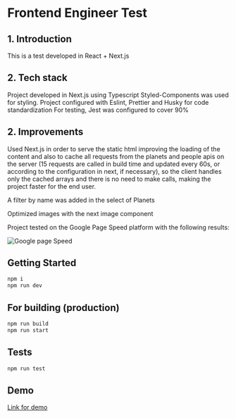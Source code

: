 # Frontend Engineer Test

## 1. Introduction

This is a test developed in React + Next.js

## 2. Tech stack

Project developed in Next.js using Typescript
Styled-Components was used for styling.
Project configured with Eslint, Prettier and Husky for code standardization
For testing, Jest was configured to cover 90%

## 2. Improvements

Used Next.js in order to serve the static html improving the loading of the content and also to cache all requests from the planets and people apis on the server (15 requests are called in build time and updated every 60s, or according to the configuration in next, if necessary), so the client handles only the cached arrays and there is no need to make calls, making the project faster for the end user.

A filter by name was added in the select of Planets

Optimized images with the next image component

Project tested on the Google Page Speed platform with the following results:

![Google page Speed](https://i.imgur.com/AAEg6mS.png)

## Getting Started

```bash
npm i
npm run dev
```

## For building (production)

```bash
npm run build
npm run start
```

## Tests

```bash
npm run test
```

## Demo

[Link for demo](https://cloudwalk-ten.vercel.app/)
